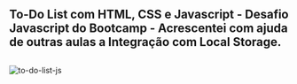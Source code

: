 ## To-Do List com HTML, CSS e Javascript - Desafio Javascript do Bootcamp - Acrescentei com ajuda de outras aulas a Integração com Local Storage.

##

![to-do-list-js](https://user-images.githubusercontent.com/104471849/171313383-bd70f689-8961-448e-8c00-9122b9815af1.gif)
